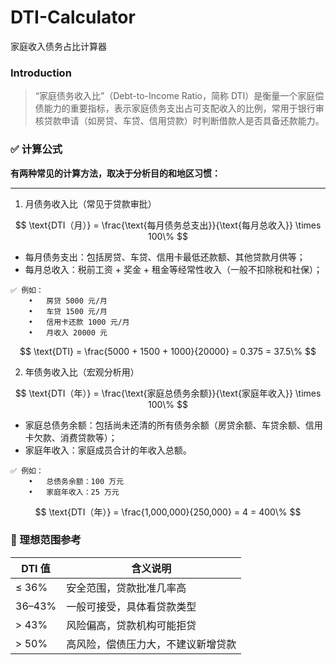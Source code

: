 # DTI-Calculator
家庭收入债务占比计算器



### Introduction


> “家庭债务收入比”（Debt-to-Income Ratio，简称 DTI）是衡量一个家庭偿债能力的重要指标，表示家庭债务支出占可支配收入的比例，常用于银行审核贷款申请（如房贷、车贷、信用贷款）时判断借款人是否具备还款能力。




### ✅ 计算公式

**有两种常见的计算方法，取决于分析目的和地区习惯：**

---

1. 月债务收入比（常见于贷款审批）

$$
\text{DTI（月）} = \frac{\text{每月债务总支出}}{\text{每月总收入}} \times 100\%
$$

- 每月债务支出：包括房贷、车贷、信用卡最低还款额、其他贷款月供等；
- 每月总收入：税前工资 + 奖金 + 租金等经常性收入（一般不扣除税和社保）；

```
✅ 例如：
	•	房贷 5000 元/月
	•	车贷 1500 元/月
	•	信用卡还款 1000 元/月
	•	月收入 20000 元
```

$$
  \text{DTI} = \frac{5000 + 1500 + 1000}{20000} = 0.375 = 37.5\%
$$



2. 年债务收入比（宏观分析用）

$$
\text{DTI（年）} = \frac{\text{家庭总债务余额}}{\text{家庭年收入}} \times 100\%
$$

- 家庭总债务余额：包括尚未还清的所有债务余额（房贷余额、车贷余额、信用卡欠款、消费贷款等）；
- 家庭年收入：家庭成员合计的年收入总额。

```
✅ 例如：
	•	总债务余额：100 万元
	•	家庭年收入：25 万元
```

$$
\text{DTI（年）} = \frac{1,000,000}{250,000} = 4 = 400\%
$$



### 🎯 理想范围参考

| DTI 值 | 含义说明 |
| ------- | ---------- |
| ≤ 36% |安全范围，贷款批准几率高 |
| 36–43% | 一般可接受，具体看贷款类型 |
| > 43% | 风险偏高，贷款机构可能拒贷 |
| > 50% | 高风险，偿债压力大，不建议新增贷款 |
